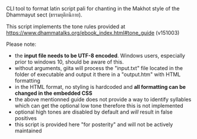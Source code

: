 CLI tool to format latin script pali for chanting in the Makhot style of the Dhammayut sect (ธรรมยุติกนิกาย).

This script implements the tone rules provided at https://www.dhammatalks.org/ebook_index.html#tone_guide (v151003)



Please note:
- the **input file needs to be UTF-8 encoded**. Windows users, especially prior to windows 10, should be aware of this.
- without arguments, giita will process the "input.txt" file located in the folder of executable and output it there in a "output.htm" with HTML formatting
- in the HTML format, no styling is hardcoded and **all formatting can be changed in the embedded CSS**
- the above mentionned guide does not provide a way to identify syllables which can get the optional low tone therefore this is not implemented
- optional high tones are disabled by default and *will* result in false positives
- this script is provided here "for posterity" and will not be actively maintained
